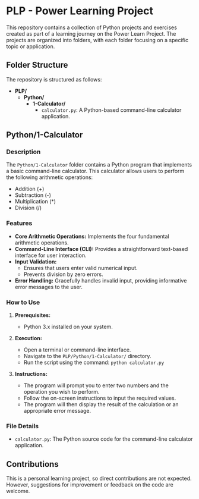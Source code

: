 # PLP - Power Learning Project

This repository contains a collection of Python projects and exercises created as part of a learning journey on the Power Learn Project. The projects are organized into folders, with each folder focusing on a specific topic or application.

## Folder Structure

The repository is structured as follows:

* **PLP/**
    * **Python/**
        * **1-Calculator/**
            * `calculator.py`: A Python-based command-line calculator application.

## Python/1-Calculator

### Description

The `Python/1-Calculator` folder contains a Python program that implements a basic command-line calculator. This calculator allows users to perform the following arithmetic operations:

* Addition (+)
* Subtraction (-)
* Multiplication (\*)
* Division (/)

### Features

* **Core Arithmetic Operations:** Implements the four fundamental arithmetic operations.
* **Command-Line Interface (CLI):** Provides a straightforward text-based interface for user interaction.
* **Input Validation:**
    * Ensures that users enter valid numerical input.
    * Prevents division by zero errors.
* **Error Handling:** Gracefully handles invalid input, providing informative error messages to the user.

### How to Use

1.  **Prerequisites:**

    * Python 3.x installed on your system.
2.  **Execution:**

    * Open a terminal or command-line interface.
    * Navigate to the `PLP/Python/1-Calculator/` directory.
    * Run the script using the command: `python calculator.py`
3.  **Instructions:**

    * The program will prompt you to enter two numbers and the operation you wish to perform.
    * Follow the on-screen instructions to input the required values.
    * The program will then display the result of the calculation or an appropriate error message.

### File Details

* `calculator.py`: The Python source code for the command-line calculator application.

## Contributions

This is a personal learning project, so direct contributions are not expected. However, suggestions for improvement or feedback on the code are welcome.
